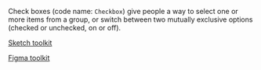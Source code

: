 Check boxes (code name: `Checkbox`) give people a way to select one or more items from a group, or switch between two mutually exclusive options (checked or unchecked, on or off).

[Sketch toolkit]()

[Figma toolkit]()

